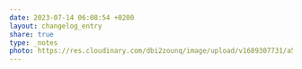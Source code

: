 ```yaml
---
date: 2023-07-14 06:08:54 +0200
layout: changelog_entry
share: true
type: _notes
photo: https://res.cloudinary.com/dbi2zounq/image/upload/v1689307731/a51oxk4z9x98ekxujh1s.jpg
---
```


